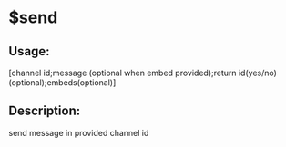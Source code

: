 # $send
## Usage:
 [channel id;message (optional when embed provided);return id(yes/no)(optional);embeds(optional)]
## Description:
 send message in provided channel id